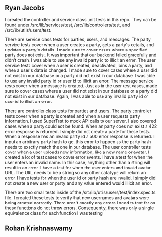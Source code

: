 ## Ryan Jacobs

I created the controller and service class unit tests in this repo. They can be found under /src/lib/services/test, /src/lib/controllers/test, and /src/lib/utils/users/test.

There are service class tests for parties, users, and messages. The party service tests cover when a user creates a party, gets a party's details, and updates a party's details. I made sure to cover cases where a specified party does not exist. It was important that our backend failed gracefully and didn't crash. I was able to use any invalid party id to illicit an error. The user service tests cover when a user is created, deactivated, joins a party, and when a user's data is changed. I made sure to cover cases where a user did not exist in our database or a party did not exist in our database. I was able to use any invalid party id or user id to illicit an error. The message service tests cover when a message is created. Just as in the user test cases, made sure to cover cases where a user did not exist in our database or a party did not exist in our database. Again, I was able to use any invalid party id or user id to illicit an error.

There are controller class tests for parties and users. The party controller tests cover when a party is created and when a user requests party information. I used SuperTest to mock API calls to our server. I also covered cases when a party could not be found. When an party does not exist a 422 error response is returned. I simply did not create a party for these tests. When a response has an invalid party id a 500 error response is returned. I input an arbitrary party hash to get this error to happen as the party hash needs to exactly match the one in our database. The user controller tests cover when a user uploads new information, like a new name or avatar. I created a lot of test cases to cover error events. I have a test for when the user enters an invalid name. In this case, anything other than a string will result in an error. I have a test for when the user enters and invalid avatar URL. The URL needs to be a string so any other datatype will return an error. I have tests for when the user id or party hash are invalid. I simply did not create a new user or party and any value entered would illicit an error.

There are two small tests inside of the /src/lib/utils/users/test/index.spec.ts file. I created these tests to verify that new usernames and avatars were being created correctly. There aren't exactly any errors I need to test for as these functions do not throw errors. Consequently, there was only a single equivalence class for each function I was testing.

## Rohan Krishnaswamy
